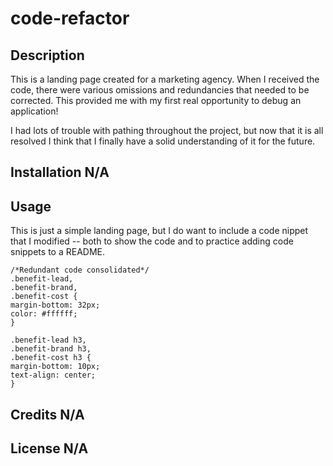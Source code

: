 # code-refactor

## Description

This is a landing page created for a marketing agency. When I received the code, there were various omissions and redundancies that needed to be corrected. This provided me with my first real opportunity to debug an application! 

I had lots of trouble with pathing throughout the project, but now that it is all resolved I think that I finally have a solid understanding of it for the future. 

## Installation N/A

## Usage

This is just a simple landing page, but I do want to include a code nippet that I modified -- both to show the code and to practice adding code snippets to a README.

    /*Redundant code consolidated*/
    .benefit-lead,
    .benefit-brand,
    .benefit-cost {
    margin-bottom: 32px;
    color: #ffffff;
    }

    .benefit-lead h3,
    .benefit-brand h3,
    .benefit-cost h3 {
    margin-bottom: 10px;
    text-align: center;
    }

## Credits N/A

## License N/A